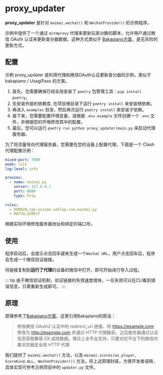 # proxy_updater

**proxy_updater** 是针对 `maimai.wechat()` 和 `WechatProvider()` 的示例程序。

示例中提供了一个通过 `mitmproxy` 代理来更新玩家分数的脚本，允许用户通过微信 OAuth 认证来更新查分器数据，这种方式类似于 [Bakapiano方案](https://github.com/bakapiano/maimaidx-prober-proxy-updater)，是无风险的更新方式。

## 配置

示例 proxy_updater 是利用代理和微信OAuth认证更新查分器的示例，类似于 bakapiano / UsagiPass 的方案。

1. 首先，您需要确保已经全局安装了 `poetry` 包管理工具：`pip install poetry`。
2. 先安装外层的依赖库, 在项目根目录下运行 `poetry install` 来安装根依赖。
3. 再进入 `examples` 目录，然后再次运行 `poetry install` 来安装子依赖。
4. 接下来，您需要配置环境变量，请根据 `.env.example` 文件创建一个 `.env` 文件，并根据您的环境修改其中的配置。
5. 最后，您可以运行 `poetry run python proxy_updater/main.py` 来启动代理服务器。

为了将流量导向代理服务器，您需要在您的设备上配置代理，下面是一个 Clash 代理配置示例：

```yaml
mixed-port: 7890
mode: rule
log-level: info

proxies:
  - name: maimai.py
    server: 127.0.0.1
    port: 8080
    type: http
    
rules:
  - DOMAIN,tgk-wcaime.wahlap.com,maimai.py
  - MATCH,DIRECT
```

根据实际环境修改服务器地址和绑定的端口号。

## 使用

程序启动后，会提示点击回车键来生成一个`Wechat URL`，用户点击回车后，程序会生成一个微信验证链接。

将链接复制到**运行了代理**的设备的微信中打开，即可开始进行导入过程。

::: tip
由于微信验证机制，验证链接的失效速度很快，一旦失效可以在CLI看到错误信息，只需重新生成即可。
:::

## 原理

原理参考了[Bakapiano方案](https://github.com/bakapiano/maimaidx-prober-proxy-updater)，这里引用Bakapiano的原话：

> 修改微信 OAuth2 认证中的 redirect_uri 链接，将 https://example.com 修改为 http://example.com 并通过 HTTP 代理截获。之后服务器通过认证信息获取舞萌 DX 成绩数据。理论上全平台支持，只要对应平台下的微信内置浏览器走全局 HTTP 代理

我们提供了 `maimai.wechat()` 方法，以及 `maimai.scores(wx_player, ScoreKind.ALL, WechatProvider())` 方法，将上述原理封装，方便开发者调用，具体实现可参考示例项目中的 `updater.py` 文件。